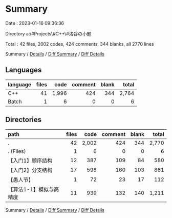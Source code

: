 # Summary

Date : 2023-01-16 09:36:36

Directory a:\\#Projects\\#C++\\#洛谷の小题

Total : 42 files,  2002 codes, 424 comments, 344 blanks, all 2770 lines

Summary / [Details](details.md) / [Diff Summary](diff.md) / [Diff Details](diff-details.md)

## Languages
| language | files | code | comment | blank | total |
| :--- | ---: | ---: | ---: | ---: | ---: |
| C++ | 41 | 1,996 | 424 | 344 | 2,764 |
| Batch | 1 | 6 | 0 | 0 | 6 |

## Directories
| path | files | code | comment | blank | total |
| :--- | ---: | ---: | ---: | ---: | ---: |
| . | 42 | 2,002 | 424 | 344 | 2,770 |
| . (Files) | 1 | 6 | 0 | 0 | 6 |
| 【入门1】顺序结构 | 12 | 387 | 109 | 84 | 580 |
| 【入门2】分支结构 | 17 | 598 | 160 | 103 | 861 |
| 【愚人节】 | 1 | 72 | 23 | 17 | 112 |
| 【算法1-1】模拟与高精度 | 11 | 939 | 132 | 140 | 1,211 |

Summary / [Details](details.md) / [Diff Summary](diff.md) / [Diff Details](diff-details.md)